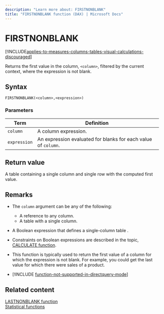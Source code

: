 ```yaml
---
description: "Learn more about: FIRSTNONBLANK"
title: "FIRSTNONBLANK function (DAX) | Microsoft Docs"
---
```

# FIRSTNONBLANK

[!INCLUDE[applies-to-measures-columns-tables-visual-calculations-discouraged](includes/applies-to-measures-columns-tables-visual-calculations-discouraged.md)]

Returns the first value in the column, `<column>`, filtered by the current context, where the expression is not blank.  
  
## Syntax  
  
```dax
FIRSTNONBLANK(<column>,<expression>)  
```
  
### Parameters  
  
|Term|Definition|  
|--------|--------------|  
|`column`|A column expression.|  
|`expression`|An expression evaluated for blanks for each value of `column`.|  
  
## Return value

A table containing a single column and single row with the computed first value.  
  
## Remarks

- The `column` argument can be any of the following:  
  - A reference to any column.  
  - A table with a single column.  
  
- A Boolean expression that defines a single-column table .  
  
- Constraints on Boolean expressions are described in the topic, [CALCULATE function](calculate-function-dax.md).  
  
- This function is typically used to return the first value of a column for which the expression is not blank. For example, you could get the last value for which there were sales of a product.  
  
- [!INCLUDE [function-not-supported-in-directquery-mode](includes/function-not-supported-in-directquery-mode.md)]
  
## Related content

[LASTNONBLANK function](lastnonblank-function-dax.md)  
[Statistical functions](statistical-functions-dax.md)  
